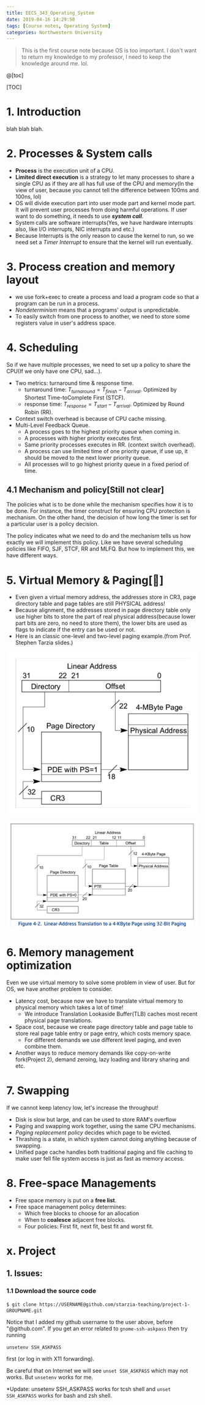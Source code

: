 ```yaml
---
title: EECS_343_Operating_System
date: 2019-04-16 14:29:50
tags: [Course notes, Operating System]
categories: Northwestern University
---
```


> This is the first course note because OS is too important. I don't want to return my knowledge to my professor, I need to keep the knowledge around me. lol.

<!--more-->

@[toc]

[TOC]



# 1. Introduction

blah blah blah.



# 2. Processes & System calls

- **Process** is the execution unit of a CPU.
- **Limited direct execution** is a strategy to let many processes to share a single CPU as if they are all has full use of the CPU and memory(In the view of user, because you cannot tell the difference between 100ms and 100ns, lol)
- OS will divide execution part into user mode part and kernel mode part. It will prevent user processes from doing harmful operations. If user want to do something, it needs to use ***system call***.
- System calls are software interrupts(Yes, we have hardware interrupts also, like I/O interrupts, NIC interrupts and etc.)
- Because Interrupts is the only reason to cause the kernel to run, so we need set a *Timer Interrupt* to ensure that the kernel will run eventually.



# 3. Process creation and memory layout

- we use fork+exec to create a process and load a program code so that a program can be run in a process.
- *Nondeterminism* means that a programs' output is unpredictable.
- To easily switch from one process to another, we need to store some registers value in user's address space.



# 4. Scheduling

So if we have multiple processes, we need to set up a policy to share the CPU(If we only have one CPU, sad…).

- Two metrics: turnaround time & response time.
  - turnaround time: $T_{turnaround} = T_{finish} - T_{arrival}$. Optimized by Shortest Time-toComplete First (STCF).
  - response time: $T_{response} = T_{start} - T_{arrival}$. Optimized by Round Robin (RR).
- Context switch overhead is because of CPU cache missing.
- Multi-Level Feedback Queue.
  - A process goes to the highest priority queue when coming in.
  - A processes with higher priority executes first. 
  - Same priority processes executes in RR. (context switch overhead).
  - A process can use limited time of one priority queue, if use up, it should be moved to the next lower priority queue.
  - All processes will to go highest priority queue in a fixed period of time.

## 4.1 Mechanism and policy[Still not clear]

The policies what is to be done while the mechanism specifies how it is to be done. For instance, the timer construct for ensuring CPU protection is mechanism. On the other hand, the decision of how long the timer is set for a particular user is a policy decision.

The policy indicates what we need to do and the mechanism tells us how exactly we will implement this policy. Like we have several scheduling policies like FIFO, SJF, STCF, RR and MLFQ. But how to implement this, we have different ways.



# 5. Virtual Memory & Paging[🌟]

- Even given a virtual memory address, the addresses store in CR3, page directory table and page tables are still PHYSICAL address!
- Because alignment, the addresses stored in page directory table only use higher bits to store the part of real physical address(because lower part bits are zero, no need to store them), the lower bits are used as flags to indicate if the entry can be used or not.
- Here is an classic one-level and two-level paging example.(from Prof. Stephen Tarzia slides.)

![1levelpaging](https://raw.githubusercontent.com/TCoherence/TCoherence.github.io/save/source/_posts/EECS-343-Operating-System/1levelpaging.png)

![2levelpaging](https://raw.githubusercontent.com/TCoherence/TCoherence.github.io/save/source/_posts/EECS-343-Operating-System/2levelpaging.png)



# 6. Memory management optimization

Even we use virtual memory to solve some problem in view of user. But for OS, we have another problem to consider.

- Latency cost, because now we have to translate virtual memory to physical memory which takes a lot of time!
  - We introduce Translation Lookaside Buffer(TLB) caches most recent physical page translations.
- Space cost, because we create page directory table and page table to store real page table entry or page entry, which costs memory space.
  - For different demands we use different level paging, and even combine them.
- Another ways to reduce memory demands like copy-on-write fork(Project 2), demand zeroing, lazy loading and library sharing and etc.



# 7. Swapping

If we cannot keep latency low, let's increase the throughput!

- Disk is slow but large, and can be used to store RAM's overflow
- Paging and swapping work together, using the same CPU mechanisms.
- *Paging replacement policy* decides which page to be evicted.
- Thrashing is a state, in which system cannot doing anything because of swapping.
- Unified page cache handles both traditional paging and file caching to make user fell file system access is just as fast as memory access.



# 8. Free-space Managements

- Free space memory is put on a **free list**.
- Free space management policy determines:
  - Which free blocks to choose for an allocation
  - When to **coalesce** adjacent free blocks.
  - Four policies: First fit, next fit, best fit and worst fit.



# x. Project

## 1. Issues:

### 1.1 Download the source code

```
$ git clone https://USERNAME@github.com/starzia-teaching/project-1-GROUPNAME.git 
```

Notice that I added my github username to the user above, before "@github.com".  If you get an error related to `gnome-ssh-askpass` then try running 

```unsetenv SSH_ASKPASS``` 

first (or log in with X11 forwarding).

Be careful that on Internet we will see `unset SSH_ASKPASS` which may not works. But `unsetenv` works for me.

\*Update: unsetenv SSH_ASKPASS works for tcsh shell and `unset SSH_ASKPASS` works for bash and zsh shell.

